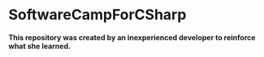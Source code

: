 # SoftwareCampForCSharp

#### This repository was created by an inexperienced developer to reinforce what she learned.
